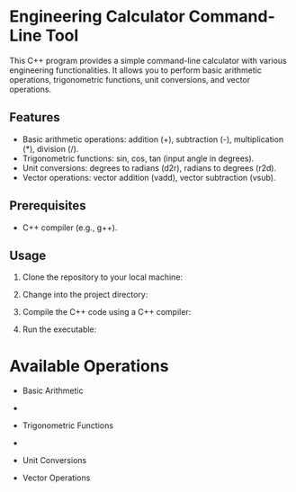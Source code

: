  # Engineering Calculator Command-Line Tool

This C++ program provides a simple command-line calculator with various engineering functionalities. It allows you to perform basic arithmetic operations, trigonometric functions, unit conversions, and vector operations.

## Features

- Basic arithmetic operations: addition (+), subtraction (-), multiplication (*), division (/).
- Trigonometric functions: sin, cos, tan (input angle in degrees).
- Unit conversions: degrees to radians (d2r), radians to degrees (r2d).
- Vector operations: vector addition (vadd), vector subtraction (vsub).

## Prerequisites

- C++ compiler (e.g., g++).

## Usage

1. Clone the repository to your local machine:

2. Change into the project directory:

3. Compile the C++ code using a C++ compiler:

4. Run the executable:

# Available Operations

- Basic Arithmetic
- 
- Trigonometric Functions
- 
- Unit Conversions

- Vector Operations
